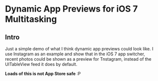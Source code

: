 # Dynamic App Previews for iOS 7 Multitasking

## Intro

Just a simple demo of what I think dynamic app previews could look like. I use Instagram as an example and show that in the iOS 7 app switcher, recent photos could be shown as a preview for Tnstagram, instead of the UITableView feed it does by default.

**Loads of this is not App Store safe** :P
